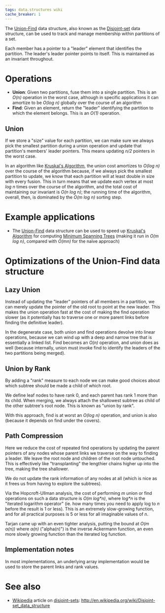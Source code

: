 ```yaml
---
tags: data.structures wiki
cache_breaker: 1
---
```


The [Union-Find](/wiki/Union-Find) data structure, also known as the [Disjoint-set](/wiki/Disjoint-set) data structure, can be used to track and manage membership within partitions of a set.

Each member has a pointer to a "leader" element that identifies the partition. The leader's leader pointer points to itself. This is maintained as an invariant throughout.

# Operations

-   **Union**: Given two partitions, fuse them into a single partition. This is an _O(n)_ operation in the worst case, although in specific applications it can amortize to be _O(log n)_ globally over the course of an algorithm
-   **Find**: Given an element, return the "leader" identifying the partition to which the element belongs. This is an _O(1)_ operation.

## Union

If we store a "size" value for each partition, we can make sure we always pick the smallest partition during a union operation and update that partition's members' leader pointers. This means updating _n/2_ pointers in the worst case.

In an algorithm like [Kruskal's Algorithm](/wiki/Kruskal%27s_Algorithm), the union cost amortizes to _O(log n)_ over the course of the algorithm because, if we always pick the smallest partition to update, we know that each partition will at least double in size with every fusion. This in turn means that we update each vertex at most _log n_ times over the course of the algorithm, and the total cost of maintaining our invariant is _O(n log n)_; the running time of the algorithm, overall, then, is dominated by the _O(m log n)_ sorting step.

# Example applications

-   The [Union-Find](/wiki/Union-Find) data structure can be used to speed up [Kruskal's Algorithm](/wiki/Kruskal%27s_Algorithm) for computing [Minimum Spanning Trees](/wiki/Minimum_Spanning_Trees) (making it run in _O(m log n)_, compared with _O(mn)_ for the naïve approach)

# Optimizations of the Union-Find data structure

## Lazy Union

Instead of updating the "leader" pointers of all members in a partition, we can merely update the pointer of the old root to point at the new leader. This makes the union operation fast at the cost of making the find operation slower (as it potentially has to traverse one or more parent links before finding the definitive leader).

In the degenerate case, both union and find operations devolve into linear operations, because we can wind up with a deep and narrow tree that is essentially a linked list. Find becomes an _O(n)_ operation, and union does as well (because internally, union must invoke find to identify the leaders of the two partitions being merged).

## Union by Rank

By adding a "rank" measure to each node we can make good choices about which subtree should be made a child of which root.

We define leaf nodes to have rank 0, and each parent has rank 1 more than its child. When merging, we always attach the shallowest subtree as child of the other subtree's root node. This is known as "union by rank".

With this approach, find is at worst an _O(log n)_ operation, and union is also (because it depends on find under the covers).

## Path Compression

Here we reduce the cost of repeated find operations by updating the parent pointers of any nodes whose parent links we traverse on the way to finding a leader. We leave the root node and children of the root node untouched. This is effectively like "transplanting" the lengthier chains higher up into the tree, making the tree shallower.

We do not update the rank information of any nodes at all (which is nice as it frees us from having to explore the subtrees).

Via the Hopcroft-Ullman analysis, the cost of performing _m_ union or find operations on such a data structure is _O(m log\*n)_, where _log\*n_ is the "iterated logarithm operator" (ie. how many times you need to apply log to _n_ before the result is 1 or less). This is an extremely slow-growing function, and for all practical purposes is 5 or less for all imaginable values of _n_.

Tarjan came up with an even tighter analysis, putting the bound at _O(m α(n))_ where _α(n)_ ("alpha(n)") is the inverse Ackermann function, an even more slowly growing function than the iterated log function.

## Implementation notes

In most implementations, an underlying array implementation would be used to store the parent links and rank values.

# See also

-   [Wikipedia](/wiki/Wikipedia) article on [disjoint-sets](/wiki/disjoint-sets): <http://en.wikipedia.org/wiki/Disjoint-set_data_structure>
